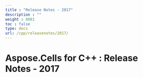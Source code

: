 ```yaml
---
title : "Release Notes - 2017" 
description : "" 
weight : 8081 
toc : false
type: docs
url: /cpp/releasenotes/2017/
---
```


# Aspose.Cells for C++ : Release Notes - 2017


